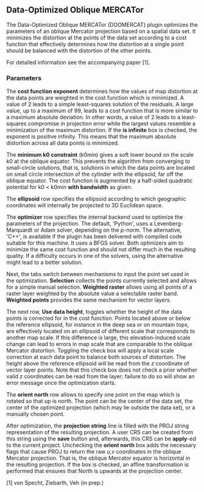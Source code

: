 ## Data-Optimized Oblique MERCATor
The Data-Optimized Oblique MERCATor (DOOMERCAT)
plugin optimizes the parameters of an oblique
Mercator projection based on a spatial data set.
It minimizes the distortion at the points of
the data set according to a cost function that
effectively determines how the distortion at a
single point should be balanced with the
distortion of the other points.

For detailed information see the accompanying
paper [1].

### Parameters
The **cost function exponent** determines how
the values of map distortion at the data points
are weighted in the cost function
which is minimized. A value of 2 leads to a
simple least-squares solution of the
residuals. A large value, up to a maximum of
99, leads to a cost function that is more
similar to a maximum absolute deviation. In
other words, a value of 2 leads to a
least-squares compromise in projection error
while the largest values resemble a
minimization of the maximum distortion.
If the **is infinite** box is checked, the
exponent is positive infinity. This means that
the maximum absolute distortion across all data
points is minimized.

The **minimum k0 constraint** (k0min) gives a
soft lower bound on the scale k0 at the
oblique equator. This prevents the algorithm
from converging to small-circle solutions,
that is, solutions in which the data points
are located on small circle intersection of
the cylinder with the ellipsoid, far off the
oblique equator. The cost function is
augmented by a half-sided quadratic potential
for k0 < k0min **with bandwidth** as
given.

The **ellipsoid** row specifies the ellipsoid
according to which geographic coordinates
will internally be projected to 3D Euclidean
space.

The **optimizer** row specifies the internal
backend used to optimize the parameters of the
projection. The default, 'Python', uses a
Levenberg-Marquardt or Adam solver, depending
on the *p*-norm. The alternative, 'C++', is
available if the plugin has been delivered with
compiled code suitable for this machine. It
uses a BFGS solver. Both optimizers aim to
minimize the same cost function and should not
differ much in the resulting quality. If a
difficulty occurs in one of the solvers, using
the alternative might lead to a better solution.

Next, the tabs switch between mechanisms
to input the point set used in the
optimization. **Selection** collects the
points currently selected and allows for a
simple manual selection. **Weighted raster**
allows using all points of a raster layer
weighted by the absolute value a selectable
raster band. **Weighted points** provides the
same mechanism for vector layers.

The next row, **Use data height**, toggles
whether the height of the data points is
corrected for in the cost function. Points
located above or below the reference ellipsoid,
for instance in the deep sea or on mountain
tops, are effectively located on an ellipsoid
of different scale that corresponds to another
map scale. If this difference is large, this
elevation-induced scale change can lead to
errors in map scale that are comparable to the
oblique Mercator distortion. Toggling the check
box will apply a local scale correction at each
data point to balance both sources of
distortion. The height above the reference
ellipsoid will be read from the *z* coordinate
of vector layer points. Note that this check
box does not check a prior whether valid
*z* coordinates can be read from the layer;
failure to do so will show an error message once
the optimization starts.

The **orient north** row allows to specify one
point on the map which is rotated so that up
is north. The point can be the center of the
data set, the center of the optimized projection
(which may lie outside the data set), or a
manually chosen point.

After optimization, the **projection string**
line is filled with the PROJ string
representation of the resulting projection. A
user CRS can be created from this string
using the **save** button and, afterwards,
this CRS can be **apply**-ed to the current
project. Unchecking the **orient north** box
adds the necessary flags that cause PROJ to
return the raw *u*,*v* coordinates in the
oblique Mercator projection. That is, the
oblique Mercator equator is horizontal in the
resulting projection. If the box is checked,
an affine transformation is performed that
ensures that North is upwards at the
projection center.

[1] von Specht, Ziebarth, Veh (in prep.)

